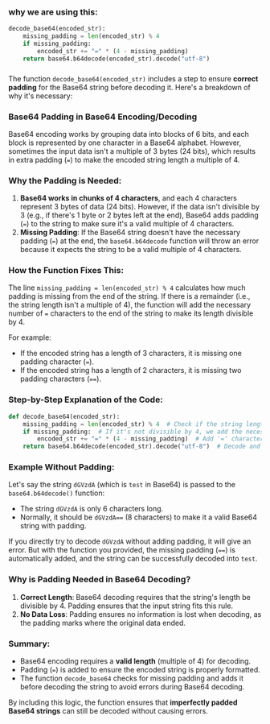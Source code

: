 ### why we are using this:
```python
decode_base64(encoded_str):
    missing_padding = len(encoded_str) % 4
    if missing_padding:
        encoded_str += "=" * (4 - missing_padding)
    return base64.b64decode(encoded_str).decode("utf-8")
```

###
The function `decode_base64(encoded_str)` includes a step to ensure **correct padding** for the Base64 string before decoding it. Here's a breakdown of why it's necessary:

### **Base64 Padding in Base64 Encoding/Decoding**

Base64 encoding works by grouping data into blocks of 6 bits, and each block is represented by one character in a Base64 alphabet. However, sometimes the input data isn't a multiple of 3 bytes (24 bits), which results in extra padding (`=`) to make the encoded string length a multiple of 4.

### **Why the Padding is Needed**:
1. **Base64 works in chunks of 4 characters**, and each 4 characters represent 3 bytes of data (24 bits). However, if the data isn't divisible by 3 (e.g., if there's 1 byte or 2 bytes left at the end), Base64 adds padding (`=`) to the string to make sure it's a valid multiple of 4 characters.
2. **Missing Padding**: If the Base64 string doesn't have the necessary padding (`=`) at the end, the `base64.b64decode` function will throw an error because it expects the string to be a valid multiple of 4 characters.

### **How the Function Fixes This**:
The line `missing_padding = len(encoded_str) % 4` calculates how much padding is missing from the end of the string. If there is a remainder (i.e., the string length isn't a multiple of 4), the function will add the necessary number of `=` characters to the end of the string to make its length divisible by 4. 

For example:
- If the encoded string has a length of 3 characters, it is missing one padding character (`=`).
- If the encoded string has a length of 2 characters, it is missing two padding characters (`==`).

### **Step-by-Step Explanation of the Code**:
```python
def decode_base64(encoded_str):
    missing_padding = len(encoded_str) % 4  # Check if the string length is a multiple of 4
    if missing_padding:  # If it's not divisible by 4, we add the necessary padding
        encoded_str += "=" * (4 - missing_padding)  # Add '=' characters to make it valid
    return base64.b64decode(encoded_str).decode("utf-8")  # Decode and return the original string
```

### **Example Without Padding**:
Let's say the string `dGVzdA` (which is `test` in Base64) is passed to the `base64.b64decode()` function:

- The string `dGVzdA` is only 6 characters long.
- Normally, it should be `dGVzdA==` (8 characters) to make it a valid Base64 string with padding.

If you directly try to decode `dGVzdA` without adding padding, it will give an error. But with the function you provided, the missing padding (`==`) is automatically added, and the string can be successfully decoded into `test`.

### **Why is Padding Needed in Base64 Decoding?**
1. **Correct Length**: Base64 decoding requires that the string's length be divisible by 4. Padding ensures that the input string fits this rule.
2. **No Data Loss**: Padding ensures no information is lost when decoding, as the padding marks where the original data ended.

### **Summary**:
- Base64 encoding requires a **valid length** (multiple of 4) for decoding.
- Padding (`=`) is added to ensure the encoded string is properly formatted.
- The function `decode_base64` checks for missing padding and adds it before decoding the string to avoid errors during Base64 decoding.

By including this logic, the function ensures that **imperfectly padded Base64 strings** can still be decoded without causing errors.

    
